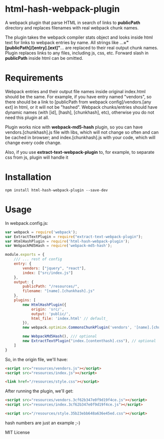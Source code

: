 html-hash-webpack-plugin
========================

A webpack plugin that parse HTML in search of links to **publicPath** directory and replaces filenames with real webpack chunk names.


The plugin takes the webpack compiler stats object and looks inside html text for links to webpack entries by name. All strings like ...**="[publicPath]/[entry].[ext]"**...
are replaced to their real output chunk names. Plugin replaces links to any files, including js, css, etc. Forward slash in **publicPath** inside html can be omitted.

# Requirements

Webpack entries and their output file names inside original index.html should be the same. For example, if you have entry named "vendors",
so there should be a link to [publicPath from webpack config]/vendors.[any ext] in html, or it will not be "hashed".
Webpack chunks/entries should have dynamic names (with [id], [hash], [chunkhash], etc), otherwise you do not need this plugin at all.

Plugin works nice with **webpack-md5-hash** plugin, so you can have vendors.[chunkhash].js file with libs,
which will not change so often and can be cached in browser; and index.[chunkhash].js with your code, which will change every code change.

Also, if you use **extract-text-webpack-plugin** to, for example, to separate css from js, plugin will handle it

# Installation

```
npm install html-hash-webpack-plugin --save-dev
```

# Usage
In webpack.config.js:
```javascript
var webpack = require('webpack');
var ExtractTextPlugin = require("extract-text-webpack-plugin");
var HtmlHashPlugin = require('html-hash-webpack-plugin');
var WebpackMd5Hash = require('webpack-md5-hash');

module.exports = {
    /// ... rest of config
    entry: {
        vendors: ["jquery", "react"],
        index: ["src/index.js"]
    },
    output: {
        publicPath: "/resources/",
        filename: "[name].[chunkhash].js"
    },
    plugins: [
        new HtmlHashPlugin({
            origin: 'src/',
            output: 'public/',
            html_file: 'index.html' // default_
        }),
        new webpack.optimize.CommonsChunkPlugin('vendors', '[name].[chunkhash].js'), // optional

        new WebpackMd5Hash(), /// optional
        new ExtractTextPlugin("index.[contenthash].css"), // optional
    ]
}

```

So, in the origin file, we'll have:

```html
<script src="resources/vendors.js"></script>
<script src="resources/index.js"></script>

<link href="/resources/style.css"></script>
```

After running the plugin, we'll get:

```html
<script src="resources/vendors.3cf62b347e0f9d19f4ce.js"></script>
<script src="resources/index.3cf62b347e0f9d19f4ce.js"></script>

<script src="/resources/style.35b23ebb648a636e45ed.css"></script>
```

hash numbers are just an example ;-)


MIT License
